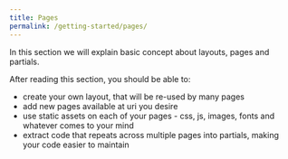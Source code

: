 ```yaml
---
title: Pages
permalink: /getting-started/pages/
---
```

In this section we will explain basic concept about layouts, pages and partials.

After reading this section, you should be able to:

* create your own layout, that will be re-used by many pages
* add new pages available at uri you desire
* use static assets on each of your pages - css, js, images, fonts and whatever comes to your mind
* extract code that repeats across multiple pages into partials, making your code easier to maintain

